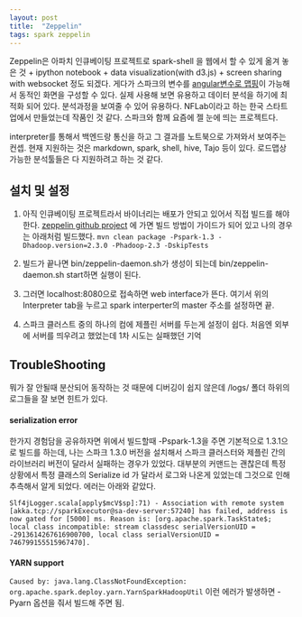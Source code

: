 ```yaml
---
layout: post
title:  "Zeppelin"
tags: spark zeppelin
---
```


Zeppelin은 아파치 인큐베이팅 프로젝트로 spark-shell 을 웹에서 할 수 있게 옮겨 놓은 것 + ipython notebook + data visualization(with d3.js) + screen sharing with websocket 정도 되겠다. 게다가 스파크의 변수를 [angular변수로 맵핑](https://www.youtube.com/watch?v=xU5TBS_MsAs)이 가능해서 동적인 화면을 구성할 수 있다. 
실제 사용해 보면 유용하고 데이터 분석을 하기에 최적화 되어 있다. 분석과정을 보여줄 수 있어 유용하다. NFLab이라고 하는 한국 스타트업에서 만들었는데 작품인 것 같다. 스파크와 함께 요즘에 젤 눈에 띄는 프로젝트다.

interpreter를 통해서 백엔드랑 통신을 하고 그 결과를 노트북으로 가져와서 보여주는 컨셉. 현재 지원하는 것은 markdown, spark, shell, hive, Tajo 등이 있다. 로드맵상 가능한 분석툴들은 다 지원하려고 하는 것 같다. 

## 설치 및 설정
1. 아직 인큐베이팅 프로젝트라서 바이너리는 배포가 안되고 있어서 직접 빌드를 해야 한다. [zeppelin github project](https://github.com/apache/incubator-zeppelin) 에 가면 빌드 방법이 가이드가 되어 있고 나의 경우는 아래처럼 빌드했다.   `mvn clean package -Pspark-1.3 -Dhadoop.version=2.3.0 -Phadoop-2.3 -DskipTests`

2. 빌드가 끝나면 bin/zeppelin-daemon.sh가 생성이 되는데 bin/zeppelin-daemon.sh start하면 실행이 된다.
3. 그러면 localhost:8080으로 접속하면 web interface가 뜬다. 여기서 위의 Interpreter tab을 누르고 spark interperter의 master 주소를 설정하면 끝.
4. 스파크 클러스트 중의 하나의 컴에 제플린 서버를 두는게 설정이 쉽다. 처음엔 외부에 서버를 띄우려고 했었는데 1차 시도는 실패했던 기억


## TroubleShooting
뭐가 잘 안될때 분산되어 동작하는 것 때문에 디버깅이 쉽지 않은데 /logs/ 폴더 하위의 로그들을 잘 보면 힌트가 있다.

#### serialization error
한가지 경험담을 공유하자면 위에서 빌드할때 -Pspark-1.3을 주면 기본적으로 1.3.1으로 빌드를 하는데, 나는 스파크 1.3.0 버전을 설치해서 스파크 클러스터와 제플린 간의 라이브러리 버전이 달라서 실패하는 경우가 있었다. 대부분의 커맨드는 괜찮은데 특정 상황에서 특정 클래스의 Serialize id 가 달라서 로그와 나온게 있었는데 그것으로 인해 추측해서 알게 되었다. 에러는 아래와 같았다.

```
Slf4jLogger.scala[apply$mcV$sp]:71) - Association with remote system [akka.tcp://sparkExecutor@sa-dev-server:57240] has failed, address is now gated for [5000] ms. Reason is: [org.apache.spark.TaskState$; local class incompatible: stream classdesc serialVersionUID = -2913614267616900700, local class serialVersionUID = 746799155515967470].
```

#### YARN support
`Caused by: java.lang.ClassNotFoundException: org.apache.spark.deploy.yarn.YarnSparkHadoopUtil` 이런 에러가 발생하면 -Pyarn 옵션을 줘서 빌드해 주면 됨.

